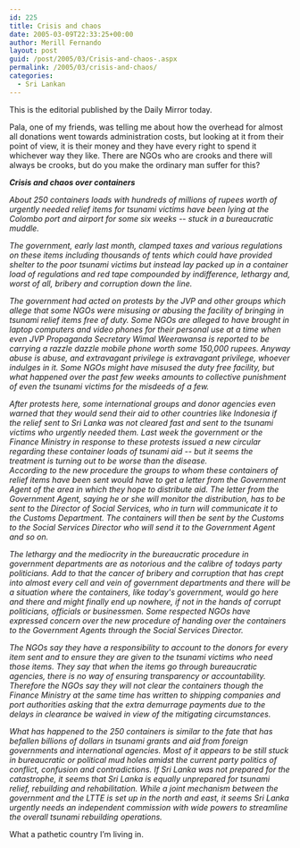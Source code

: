 ```yaml
---
id: 225
title: Crisis and chaos
date: 2005-03-09T22:33:25+00:00
author: Merill Fernando
layout: post
guid: /post/2005/03/Crisis-and-chaos-.aspx
permalink: /2005/03/crisis-and-chaos/
categories:
  - Sri Lankan
---
```

<p>This is the editorial published by the Daily Mirror today. </p>
<p>Pala, one of my friends, was telling me about how the overhead for almost all donations went towards administration costs, but looking at it from their point of view, it is their money and they have every right to spend it whichever way they like. There are NGOs who are crooks and there will always be crooks, but do you make the ordinary man suffer for this?</p>
<p><em><strong>Crisis and chaos over containers</strong></em></p>
<p><em>About 250 containers loads with hundreds of millions of rupees worth of urgently needed relief items for tsunami victims have been lying at the Colombo port and airport for some six weeks -- stuck in a bureaucratic muddle.</em></p>
<p><em>The government, early last month, clamped taxes and various regulations on these items including thousands of tents which could have provided shelter to the poor tsunami victims but instead lay packed up in a container load of regulations and red tape compounded by indifference, lethargy and, worst of all, bribery and corruption down the line.</em></p>
<p><em>The government had acted on protests by the JVP and other groups which allege that some NGOs were misusing or abusing the facility of bringing in tsunami relief items free of duty. Some NGOs are alleged to have brought in laptop computers and video phones for their personal use at a time when even JVP Propaganda Secretary Wimal Weerawansa is reported to be carrying a razzle dazzle mobile phone worth some 150,000 rupees. Anyway abuse is abuse, and extravagant privilege is extravagant privilege, whoever indulges in it. Some NGOs might have misused the duty free facility, but what happened over the past few weeks amounts to collective punishment of even the tsunami victims for the misdeeds of a few.</em></p>
<p><em>After protests here, some international groups and donor agencies even warned that they would send their aid to other countries like Indonesia if the relief sent to Sri Lanka was not cleared fast and sent to the tsunami victims who urgently needed them. Last week the government or the Finance Ministry in response to these protests issued a new circular regarding these container loads of tsunami aid -- but it seems the treatment is turning out to be worse than the disease. <br />According to the new procedure the groups to whom these containers of relief items have been sent would have to get a letter from the Government Agent of the area in which they hope to distribute aid. The letter from the Government Agent, saying he or she will monitor the distribution, has to be sent to the Director of Social Services, who in turn will communicate it to the Customs Department. The containers will then be sent by the Customs to the Social Services Director who will send it to the Government Agent and so on.</em></p>
<p><em>The lethargy and the mediocrity in the bureaucratic procedure in government departments are as notorious and the calibre of todays party politicians. Add to that the cancer of bribery and corruption that has crept into almost every cell and vein of government departments and there will be a situation where the containers, like today's government, would go here and there and might finally end up nowhere, if not in the hands of corrupt politicians, officials or businessmen. Some respected NGOs have expressed concern over the new procedure of handing over the containers to the Government Agents through the Social Services Director.</em></p>
<p><em>The NGOs say they have a responsibility to account to the donors for every item sent and to ensure they are given to the tsunami victims who need those items. They say that when the items go through bureaucratic agencies, there is no way of ensuring transparency or accountability. Therefore the NGOs say they will not clear the containers though the Finance Ministry at the same time has written to shipping companies and port authorities asking that the extra demurrage payments due to the delays in clearance be waived in view of the mitigating circumstances.</em></p>
<p><em>What has happened to the 250 containers is similar to the fate that has befallen billions of dollars in tsunami grants and aid from foreign governments and international agencies. Most of it appears to be still stuck in bureaucratic or political mud holes amidst the current party politics of conflict, confusion and contradictions. If Sri Lanka was not prepared for the catastrophe, it seems that Sri Lanka is equally unprepared for tsunami relief, rebuilding and rehabilitation. While a joint mechanism between the government and the LTTE is set up in the north and east, it seems Sri Lanka urgently needs an independent commission with wide powers to streamline the overall tsunami rebuilding operations.</em></p>
<p>What a pathetic country I&rsquo;m living in.</p>